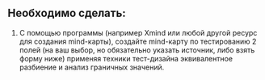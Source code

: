 ## Необходимо сделать:

1) С помощью программы (например Xmind или любой другой ресурс для создания mind-карты), создайте mind-карту по тестированию 2 полей (на ваш выбор, но обязательно указать источник, либо взять форму ниже) применяя техники тест-дизайна эквивалентное разбиение и анализ граничных значений.
